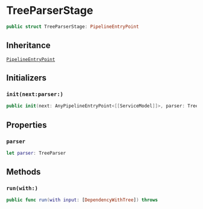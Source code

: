 # TreeParserStage

``` swift
public struct TreeParserStage: PipelineEntryPoint
```

## Inheritance

[`PipelineEntryPoint`](/PipelineEntryPoint)

## Initializers

### `init(next:parser:)`

``` swift
public init(next: AnyPipelineEntryPoint<[[ServiceModel]]>, parser: TreeParser)
```

## Properties

### `parser`

``` swift
let parser: TreeParser
```

## Methods

### `run(with:)`

``` swift
public func run(with input: [DependencyWithTree]) throws
```
